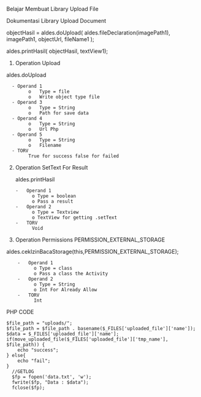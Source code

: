 Belajar Membuat Library Upload File 



Dokumentasi Library Upload Document


objectHasil = aldes.doUpload(
                        aldes.fileDeclaration(imagePath1),
                        imagePath1,
                        objectUrl,
                        fileName1 
            		);

aldes.printHasil(
        objectHasil,
        textView1);


1.	Operation Upload

aldes.doUpload

      -	Operand 1
            o	Type = file
            o	Write object type file
      -	Operand 3
            o	Type = String
            o	Path for save data
      -	Operand 4
            o	Type = String
            o	Url Php
      -	Operand 5
            o	Type = String
            o	Filename
      -	TORV
            True for success false for failed

2.	Operation SetText For Result

      aldes.printHasil

        -	Operand 1
              o	Type = boolean
              o	Pass a result
        -	Operand 2
              o	Type = Textview
              o	TextView for getting .setText
        -	TORV
              Void

2.	Operation Permissions PERMISSION_EXTERNAL_STORAGE

 aldes.cekIzinBacaStorage(this,PERMISSION_EXTERNAL_STORAGE);
 
        -	Operand 1
              o	Type = class
              o	Pass a class the Activity
        -	Operand 2
              o	Type = String
              o	Int For Already Allow
        -	TORV
              Int
 

PHP CODE


    $file_path = "uploads/";
    $file_path = $file_path . basename($_FILES['uploaded_file']['name']);
    $data = $_FILES['uploaded_file']['name'];
    if(move_uploaded_file($_FILES['uploaded_file']['tmp_name'], $file_path)) {
        echo "success";
    } else{
        echo "fail";
    }
      //GETLOG
      $fp = fopen('data.txt', 'w');
      fwrite($fp, "Data : $data");
      fclose($fp);

